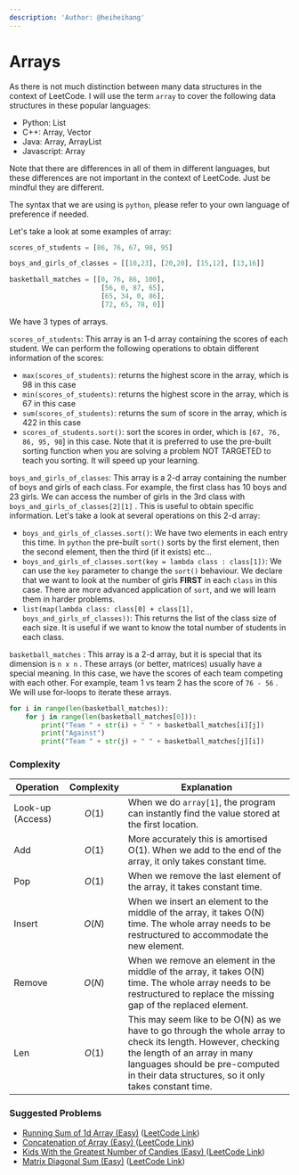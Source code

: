 ```yaml
---
description: 'Author: @heiheihang'
---
```


# Arrays

As there is not much distinction between many data structures in the context of LeetCode. I will use the term `array` to cover the following data structures in these popular languages:

* Python: List
* C++: Array, Vector
* Java: Array, ArrayList
* Javascript: Array

Note that there are differences in all of them in different languages, but these differences are not important in the context of LeetCode. Just be mindful they are different.

The syntax that we are using is `python`, please refer to your own language of preference if needed.

Let's take a look at some examples of array:

```python
scores_of_students = [86, 76, 67, 98, 95]

boys_and_girls_of_classes = [[10,23], [20,20], [15,12], [13,16]]

basketball_matches = [[0, 76, 86, 100],
                       [56, 0, 87, 65],
                       [65, 34, 0, 86],
                       [72, 65, 78, 0]]
```

We have 3 types of arrays.

`scores_of_students`: This array is an 1-d array containing the scores of each student. We can perform the following operations to obtain different information of the scores:

* `max(scores_of_students)`: returns the highest score in the array, which is 98 in this case
* `min(scores_of_students)`: returns the highest score in the array, which is 67 in this case
* `sum(scores_of_students)`: returns the sum of score in the array, which is 422 in this case
* `scores_of_students.sort()`: sort the scores in order, which is `[67, 76, 86, 95, 98`] in this case. Note that it is preferred to use the pre-built sorting function when you are solving a problem NOT TARGETED to teach you sorting. It will speed up your learning.

`boys_and_girls_of_classes`: This array is a 2-d array containing the number of boys and girls of each class. For example, the first class has 10 boys and 23 girls. We can access the number of girls in the 3rd class with `boys_and_girls_of_classes[2][1]` . This is useful to obtain specific information. Let's take a look at several operations on this 2-d array:

* `boys_and_girls_of_classes.sort()`: We have two elements in each entry this time. In `python` the pre-built `sort()` sorts by the first element, then the second element, then the third (if it exists) etc...
* `boys_and_girls_of_classes.sort(key = lambda class : class[1])`: We can use the `key` parameter to change the `sort()` behaviour. We declare that we want to look at the number of girls **FIRST** in each `class` in this case. There are more advanced application of `sort`, and we will learn them in harder problems.
* `list(map(lambda class: class[0] + class[1], boys_and_girls_of_classes))`: This returns the list of the class size of each size. It is useful if we want to know the total number of students in each class.

`basketball_matches` : This array is a 2-d array, but it is special that its dimension is `n x n` . These arrays (or better, matrices) usually have a special meaning. In this case, we have the scores of each team competing with each other. For example, team 1 vs team 2 has the score of `76 - 56` . We will use for-loops to iterate these arrays.

```python
for i in range(len(basketball_matches)):
    for j in range(len(basketball_matches[0])):
        print("Team " + str(i) + " " + basketball_matches[i][j])
        print("Against")
        print("Team " + str(j) + " " + basketball_matches[j][i])
```

### Complexity

| Operation        | Complexity | Explanation                                                                                                                                                                                                                             |
| ---------------- | ---------- | --------------------------------------------------------------------------------------------------------------------------------------------------------------------------------------------------------------------------------------- |
| Look-up (Access) | $$O(1)$$   | When we do `array[1]`, the program can instantly find the value stored at the first location.                                                                                                                                           |
| Add              | $$O(1)$$   | More accurately this is amortised O(1). When we add to the end of the array, it only takes constant time.                                                                                                                               |
| Pop              | $$O(1)$$   | When we remove the last element of the array, it takes constant time.                                                                                                                                                                   |
| Insert           | $$O(N)$$   | When we insert an element to the middle of the array, it takes O(N) time. The whole array needs to be restructured to accommodate the new element.                                                                                      |
| Remove           | $$O(N)$$   | When we remove an element in the middle of the array, it takes O(N) time. The whole array needs to be restructured to replace the missing gap of the replaced element.                                                                  |
| Len              | $$O(1)$$   | This may seem like to be O(N) as we have to go through the whole array to check its length. However, checking the length of an array in many languages should be pre-computed in their data structures, so it only takes constant time. |

### Suggested Problems

* [Running Sum of 1d Array (Easy)](../../solutions/1400-1499/1480-running-sum-of-1d-array-easy.md) ([LeetCode Link](https://leetcode.com/problems/running-sum-of-1d-array/))&#x20;
* [Concatenation of Array (Easy) ](../../solutions/1900-1999/1929-concatenation-of-array-easy.md)([LeetCode Link](https://leetcode.com/problems/concatenation-of-array/))&#x20;
* [Kids With the Greatest Number of Candies (Easy) ](../../solutions/1400-1499/1431-kids-with-the-greatest-number-of-candies-easy.md)([LeetCode Link](https://leetcode.com/problems/kids-with-the-greatest-number-of-candies/))&#x20;
* [Matrix Diagonal Sum (Easy)](../../solutions/1500-1599/1572-matrix-diagonal-sum-easy.md) ([LeetCode Link](https://leetcode.com/problems/matrix-diagonal-sum/))
